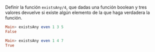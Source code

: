 Definir la función ```existsAny/4```,  que dadas una función boolean y tres valores devuelve si existe algún elemento de la  que haga verdadera la función.

```haskell
Main> existsAny even 1 3 5
False
```

```haskell
Main> existsAny even 1 4 7
True
```
